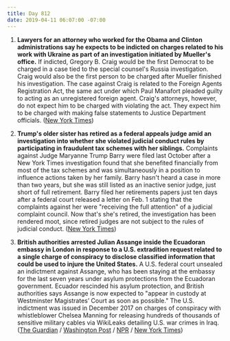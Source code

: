 ```yaml
---
title: Day 812
date: 2019-04-11 06:07:00 -07:00
---
```


1. **Lawyers for an attorney who worked for the Obama and Clinton administrations say he expects to be indicted on charges related to his work with Ukraine as part of an investigation initiated by Mueller's office.** If indicted, Gregory B. Craig would be the first Democrat to be charged in a case tied to the special counsel's Russia investigation. Craig would also be the first person to be charged after Mueller finished his investigation. The case against Craig is related to the Foreign Agents Registration Act, the same act under which Paul Manafort pleaded guilty to acting as an unregistered foreign agent. Craig's attorneys, however, do not expect him to be charged with violating the act. They expect him to be charged with making false statements to Justice Department officials. ([New York Times](https://www.nytimes.com/2019/04/10/us/politics/ex-obama-counsel-expects-to-be-charged-soon-in-mueller-related-case.html))

2. **Trump's older sister has retired as a federal appeals judge amid an investigation into whether she violated judicial conduct rules by participating in fraudulent tax schemes with her siblings.** Complaints against Judge Maryanne Trump Barry were filed last October after a New York Times investigation found that she benefited financially from most of the tax schemes and was simultaneously in a position to influence actions taken by her family. Barry hasn't heard a case in more than two years, but she was still listed as an inactive senior judge, just short of full retirement. Barry filed her retirements papers just ten days after a federal court released a letter on Feb. 1 stating that the complaints against her were "receiving the full attention" of a judicial complaint council. Now that's she's retired, the investigation has been rendered moot, since retired judges are not subject to the rules of judicial conduct. ([New York Times](https://www.nytimes.com/2019/04/10/us/maryanne-trump-barry-misconduct-inquiry.html))

3. **British authorities arrested Julian Assange inside the Ecuadoran embassy in London in response to a U.S. extradition request related to a single charge of conspiracy to disclose classified information that could be used to injure the United States.** A U.S. federal court unsealed an indictment against Assange, who has been staying at the embassy for the last seven years under asylum protections from the Ecuadoran government. Ecuador rescinded his asylum protection, and British authorities says Assange is now expected to "appear in custody at Westminster Magistrates’ Court as soon as possible." The U.S. indictment was issued in December 2017 on charges of conspiracy with whistleblower Chelsea Manning for releasing hundreds of thousands of sensitive military cables via WikiLeaks detailing U.S. war crimes in Iraq. ([The Guardian](https://www.theguardian.com/uk-news/2019/apr/11/julian-assange-arrested-at-ecuadorian-embassy-wikileaks) / [Washington Post](https://www.washingtonpost.com/world/europe/wikileakss-julian-assange-evicted-from-ecuador-embassy-in-london/2019/04/11/1bd87b58-8f5f-11e8-ae59-01880eac5f1d_story.html?noredirect=on) / [NPR](https://www.npr.org/2019/04/11/712128612/julian-assange-arrested-in-london) / [New York Times](https://www.nytimes.com/2019/04/11/world/europe/julian-assange-wikileaks-ecuador-embassy.html))